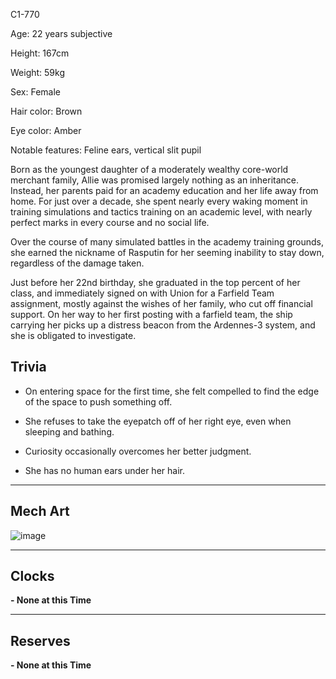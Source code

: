 C1-770

Age: 22 years subjective

Height: 167cm

Weight: 59kg

Sex: Female

Hair color: Brown

Eye color: Amber

Notable features: Feline ears, vertical slit pupil

Born as the youngest daughter of a moderately wealthy core-world merchant family, Allie was promised largely nothing as an inheritance. Instead, her parents paid for an academy education and her life away from home. For just over a decade, she spent nearly every waking moment in training simulations and tactics training on an academic level, with nearly perfect marks in every course and no social life.

Over the course of many simulated battles in the academy training grounds, she earned the nickname of Rasputin for her seeming inability to stay down, regardless of the damage taken.

Just before her 22nd birthday, she graduated in the top percent of her class, and immediately signed on with Union for a Farfield Team assignment, mostly against the wishes of her family, who cut off financial support. On her way to her first posting with a farfield team, the ship carrying her picks up a distress beacon from the Ardennes-3 system, and she is obligated to investigate.

## Trivia
- On entering space for the first time, she felt compelled to find the edge of the space to push something off.

- She refuses to take the eyepatch off of her right eye, even when sleeping and bathing.

- Curiosity occasionally overcomes her better judgment.

- She has no human ears under her hair.


---
## Mech Art
![image](/mechs/Legacy.png)

---
## Clocks

**- None at this Time**

---
## Reserves

**- None at this Time**
